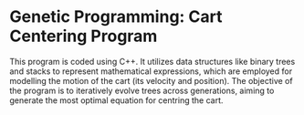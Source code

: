 # Genetic Programming: Cart Centering Program
This program is coded using C++. It utilizes data structures like binary trees and stacks to represent mathematical expressions, which are employed for modelling the motion of the cart (its velocity and position). The objective of the program is to iteratively evolve trees across generations, aiming to generate the most optimal equation for centring the cart.
